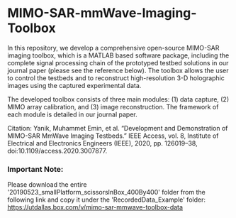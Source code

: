 # MIMO-SAR-mmWave-Imaging-Toolbox

In this repository, we develop a comprehensive open-source MIMO-SAR imaging toolbox, which is a MATLAB based software package, including the complete signal processing chain of the prototyped testbed solutions in our journal paper (please see the reference below). The toolbox allows the user to control the testbeds and to reconstruct high-resolution 3-D holographic images using the captured experimental data.

The developed toolbox consists of three main modules: (1) data capture, (2) MIMO array calibration, and (3) image reconstruction. The framework of each module is detailed in our journal paper.

Citation: Yanik, Muhammet Emin, et al. “Development and Demonstration of MIMO-SAR MmWave Imaging Testbeds.” IEEE Access, vol. 8, Institute of Electrical and Electronics Engineers (IEEE), 2020, pp. 126019–38, doi:10.1109/access.2020.3007877.

### Important Note:
Please download the entire '20190523_smallPlatform_scissorsInBox_400By400' folder from the following link and copy it under the 'RecordedData_Example' folder:
https://utdallas.box.com/v/mimo-sar-mmwave-toolbox-data
